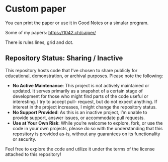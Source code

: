 # Custom paper

You can print the paper or use it in Good Notes or a simular program.

Some of my papers: https://1042.ch/caiper/

There is rules lines, grid and dot.

## Repository Status: Sharing / Inactive

This repository hosts code that I’ve chosen to share publicly for educational,
demonstration, or archival purposes. Please note the following:

- **No Active Maintenance**: This project is not actively maintained or updated.
  It serves primarily as a snapshot of a certain stage of development for those
  who might find parts of the code useful or interesting. I try to accept pull-
  request, but do not expect anything. If interest in the project increases, I
  might change the repository status.
- **No Support Provided**: As this is an inactive project, I’m unable to provide
  support, answer issues, or accommodate pull requests.
- **Use at Your Own Risk**: While you’re welcome to explore, fork, or use the
  code in your own projects, please do so with the understanding that this
  repository is provided as-is, without any guarantees on its functionality or
  security.

Feel free to explore the code and utilize it under the terms of the license
attached to this repository!
